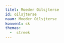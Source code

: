 ```yaml
---
titel: Moeder Oilsjterse
id: oilsjterse
naam: Moeder Oilsjterse
konvent: sk
themas:
  -  streek
---
```

